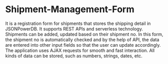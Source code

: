 # Shipment-Management-Form
It is a registration form for shipments that stores the shipping detail in JSONPowerDB. It supports REST APIs and serverless technology. Shipments can be added, updated based on their shipment no. In this form, the shipment no is automatically checked and by the help of API, the data are entered into other input fields so that the user can update accordingly. The application uses AJAX requests for smooth and fast interaction. All kinds of data can be stored, such as numbers, strings, dates, etc.
